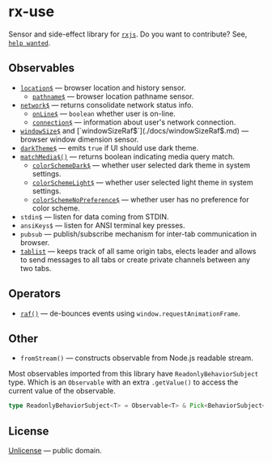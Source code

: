 # rx-use

Sensor and side-effect library for [`rxjs`](https://rxjs-dev.firebaseapp.com/). Do you want to contribute? See, [`help wanted`](https://github.com/streamich/rx-use/issues?q=is%3Aissue+is%3Aopen+label%3A%22help+wanted%22).


## Observables

- [`location$`](./docs/location$.md) &mdash; browser location and history sensor.
  - [`pathname$`](./docs/pathname$.md) &mdash; browser location pathname sensor.
- [`network$`](./docs/network$.md) &mdash; returns consolidate network status info.
  - [`onLine$`](./docs/onLine$.md) &mdash; `boolean` whether user is on-line.
  - [`connection$`](./docs/connection$.md) &mdash; information about user's network connection.
- [`windowSize$`](./docs/windowSize$.md) and [`windowSizeRaf$`](./docs/windowSizeRaf$.md) &mdash; browser window dimension sensor.
- [`darkTheme$`](./docs/darkTheme$.md) &mdash; emits `true` if UI should use dark theme.
- [`matchMedia$()`](./docs/matchMedia$.md) &mdash; returns boolean indicating media query match.
  - [`colorSchemeDark$`](./docs/colorSchemeDark$.md) &mdash; whether user selected dark theme in system settings.
  - [`colorSchemeLight$`](./docs/colorSchemeLight$.md) &mdash; whether user selected light theme in system settings.
  - [`colorSchemeNoPreference$`](./docs/colorSchemeNoPreference$.md) &mdash; whether user has no preference for color scheme.
- `stdin$` &mdash; listen for data coming from STDIN.
- `ansiKeys$` &mdash; listen for ANSI terminal key presses.
- `pubsub` &mdash; publish/subscribe mechanism for inter-tab communication in browser.
- [`tablist`](./src/tablist/README.md) &mdash; keeps track of all same origin tabs, elects leader and allows to send messages to all tabs or create private channels between any two tabs.


## Operators

- [`raf()`](./docs/raf.md) &mdash; de-bounces events using `window.requestAnimationFrame`.


## Other

- `fromStream()` &mdash; constructs observable from Node.js readable stream.

Most observables imported from this library have `ReadonlyBehaviorSubject` type.
Which is an `Observable` with an extra `.getValue()` to access the current value of the observable.

```ts
type ReadonlyBehaviorSubject<T> = Observable<T> & Pick<BehaviorSubject<T>, 'getValue'>;
```


## License

[Unlicense](LICENSE) &mdash; public domain.
